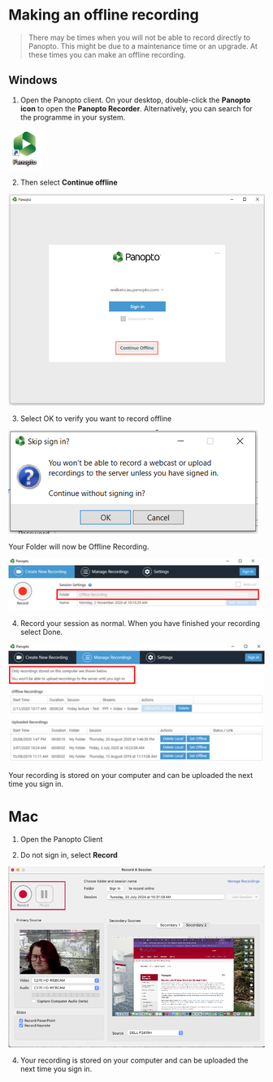 # Making‌ ‌an‌ ‌offline‌ ‌recording
> There may be times when you will not be able to record directly to Panopto.
>This might be due to a maintenance time or an upgrade.
>At these times you can make an offline recording.

## Windows
1. Open the Panopto client. On your desktop, double-click the **Panopto icon** to open the **Panopto Recorder**. Alternatively, you can search for the programme in your system.

![](images/Panopto-icon.png)

2. Then select **Continue offline**

![](images/panopto-offline-login.png)

3. Select OK to verify you want to record offline

![](images/offline-ok.png)

Your Folder will now be Offline Recording.

![](images/offline-folder.png)

4. Record your session as normal. When you have finished your recording select Done.

![](images/management-offline.png)

Your recording is stored on your computer and can be uploaded the next time you sign in. 



# Mac
1. Open the Panopto Client

2. Do not sign in, select **Record**

![](images/Offlinemac.png)





4. Your recording is stored on your computer and can be uploaded the next time you sign in.



‌
